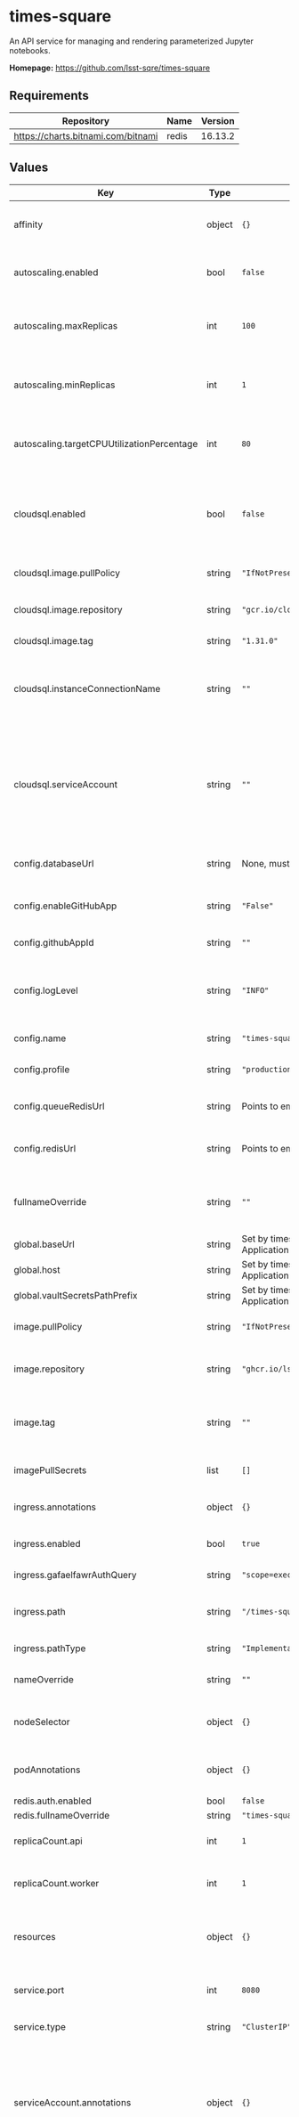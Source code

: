 # times-square

An API service for managing and rendering parameterized Jupyter notebooks.

**Homepage:** <https://github.com/lsst-sqre/times-square>

## Requirements

| Repository | Name | Version |
|------------|------|---------|
| https://charts.bitnami.com/bitnami | redis | 16.13.2 |

## Values

| Key | Type | Default | Description |
|-----|------|---------|-------------|
| affinity | object | `{}` | Affinity rules for the times-square deployment pod |
| autoscaling.enabled | bool | `false` | Enable autoscaling of times-square deployment |
| autoscaling.maxReplicas | int | `100` | Maximum number of times-square deployment pods |
| autoscaling.minReplicas | int | `1` | Minimum number of times-square deployment pods |
| autoscaling.targetCPUUtilizationPercentage | int | `80` | Target CPU utilization of times-square deployment pods |
| cloudsql.enabled | bool | `false` | Enable the Cloud SQL Auth Proxy sidecar, used with CloudSQL databases on Google Cloud |
| cloudsql.image.pullPolicy | string | `"IfNotPresent"` | Pull policy for Cloud SQL Auth Proxy images |
| cloudsql.image.repository | string | `"gcr.io/cloudsql-docker/gce-proxy"` | Cloud SQL Auth Proxy image to use |
| cloudsql.image.tag | string | `"1.31.0"` | Cloud SQL Auth Proxy tag to use |
| cloudsql.instanceConnectionName | string | `""` | Instance connection name for a CloudSQL PostgreSQL instance |
| cloudsql.serviceAccount | string | `""` | The Google service account that has an IAM binding to the `times-square` Kubernetes service accounts and has the `cloudsql.client` role |
| config.databaseUrl | string | None, must be set | URL for the PostgreSQL database |
| config.enableGitHubApp | string | `"False"` | Toggle to enable the GitHub App functionality |
| config.githubAppId | string | `""` | GitHub application ID |
| config.logLevel | string | `"INFO"` | Logging level: "DEBUG", "INFO", "WARNING", "ERROR", "CRITICAL" |
| config.name | string | `"times-square"` | Name of the service. |
| config.profile | string | `"production"` | Run profile: "production" or "development" |
| config.queueRedisUrl | string | Points to embedded Redis | URL for Redis arq queue database |
| config.redisUrl | string | Points to embedded Redis | URL for Redis html / noteburst job cache database |
| fullnameOverride | string | `""` | Override the full name for resources (includes the release name) |
| global.baseUrl | string | Set by times-square Argo CD Application | Base URL for the environment |
| global.host | string | Set by times-square Argo CD Application | Host name for ingress |
| global.vaultSecretsPathPrefix | string | Set by times-square Argo CD Application | Base path for Vault secrets |
| image.pullPolicy | string | `"IfNotPresent"` | Pull policy for the times-square image |
| image.repository | string | `"ghcr.io/lsst-sqre/times-square"` | Image to use in the times-square deployment |
| image.tag | string | `""` | Overrides the image tag whose default is the chart appVersion. |
| imagePullSecrets | list | `[]` | Secret names to use for all Docker pulls |
| ingress.annotations | object | `{}` | Additional annotations for the ingress rule |
| ingress.enabled | bool | `true` | Create an ingress resource |
| ingress.gafaelfawrAuthQuery | string | `"scope=exec:admin&auth_type=basic"` | Gafaelfawr auth query string |
| ingress.path | string | `"/times-square/api"` | Root URL path prefix for times-square API |
| ingress.pathType | string | `"ImplementationSpecific"` | Path type for the ingress rule |
| nameOverride | string | `""` | Override the base name for resources |
| nodeSelector | object | `{}` | Node selection rules for the times-square deployment pod |
| podAnnotations | object | `{}` | Annotations for the times-square deployment pod |
| redis.auth.enabled | bool | `false` |  |
| redis.fullnameOverride | string | `"times-square-redis"` |  |
| replicaCount.api | int | `1` | Number of API deployment pods to start |
| replicaCount.worker | int | `1` | Number of worker deployment pods to start |
| resources | object | `{}` | Resource limits and requests for the times-square deployment pod |
| service.port | int | `8080` | Port of the service to create and map to the ingress |
| service.type | string | `"ClusterIP"` | Type of service to create |
| serviceAccount.annotations | object | `{}` | Annotations to add to the service account. If CloudSQL is in use, the annotation specifying the Google service account will also be added. |
| serviceAccount.create | bool | `false` | Force creation of a service account. Normally, no service account is used or mounted. If CloudSQL is enabled, a service account is always created regardless of this value. |
| serviceAccount.name | string | Name based on the fullname template | Name of the service account to use |
| tolerations | list | `[]` | Tolerations for the times-square deployment pod |
